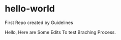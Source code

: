 # hello-world
First Repo created by Guidelines


Hello, Here are Some Edits To test Braching Process.
